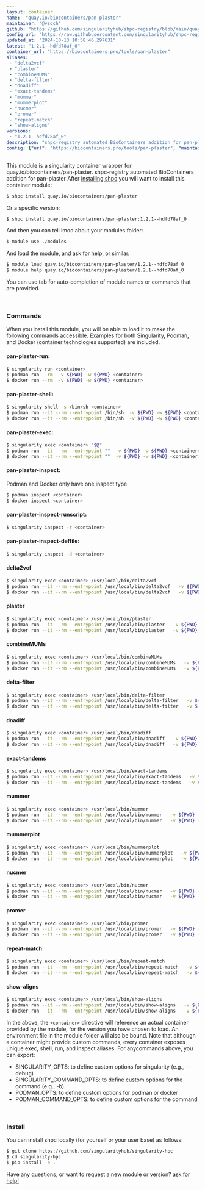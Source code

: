 ```yaml
---
layout: container
name:  "quay.io/biocontainers/pan-plaster"
maintainer: "@vsoch"
github: "https://github.com/singularityhub/shpc-registry/blob/main/quay.io/biocontainers/pan-plaster/container.yaml"
config_url: "https://raw.githubusercontent.com/singularityhub/shpc-registry/main/quay.io/biocontainers/pan-plaster/container.yaml"
updated_at: "2024-10-13 10:58:46.297631"
latest: "1.2.1--hdfd78af_0"
container_url: "https://biocontainers.pro/tools/pan-plaster"
aliases:
 - "delta2vcf"
 - "plaster"
 - "combineMUMs"
 - "delta-filter"
 - "dnadiff"
 - "exact-tandems"
 - "mummer"
 - "mummerplot"
 - "nucmer"
 - "promer"
 - "repeat-match"
 - "show-aligns"
versions:
 - "1.2.1--hdfd78af_0"
description: "shpc-registry automated BioContainers addition for pan-plaster"
config: {"url": "https://biocontainers.pro/tools/pan-plaster", "maintainer": "@vsoch", "description": "shpc-registry automated BioContainers addition for pan-plaster", "latest": {"1.2.1--hdfd78af_0": "sha256:fed6778ea62c415a6d01fff696f3f30485fbb4ff1af0e07d70af15b73b47a375"}, "tags": {"1.2.1--hdfd78af_0": "sha256:fed6778ea62c415a6d01fff696f3f30485fbb4ff1af0e07d70af15b73b47a375"}, "docker": "quay.io/biocontainers/pan-plaster", "aliases": {"delta2vcf": "/usr/local/bin/delta2vcf", "plaster": "/usr/local/bin/plaster", "combineMUMs": "/usr/local/bin/combineMUMs", "delta-filter": "/usr/local/bin/delta-filter", "dnadiff": "/usr/local/bin/dnadiff", "exact-tandems": "/usr/local/bin/exact-tandems", "mummer": "/usr/local/bin/mummer", "mummerplot": "/usr/local/bin/mummerplot", "nucmer": "/usr/local/bin/nucmer", "promer": "/usr/local/bin/promer", "repeat-match": "/usr/local/bin/repeat-match", "show-aligns": "/usr/local/bin/show-aligns"}}
---
```


This module is a singularity container wrapper for quay.io/biocontainers/pan-plaster.
shpc-registry automated BioContainers addition for pan-plaster
After [installing shpc](#install) you will want to install this container module:


```bash
$ shpc install quay.io/biocontainers/pan-plaster
```

Or a specific version:

```bash
$ shpc install quay.io/biocontainers/pan-plaster:1.2.1--hdfd78af_0
```

And then you can tell lmod about your modules folder:

```bash
$ module use ./modules
```

And load the module, and ask for help, or similar.

```bash
$ module load quay.io/biocontainers/pan-plaster/1.2.1--hdfd78af_0
$ module help quay.io/biocontainers/pan-plaster/1.2.1--hdfd78af_0
```

You can use tab for auto-completion of module names or commands that are provided.

<br>

### Commands

When you install this module, you will be able to load it to make the following commands accessible.
Examples for both Singularity, Podman, and Docker (container technologies supported) are included.

#### pan-plaster-run:

```bash
$ singularity run <container>
$ podman run --rm  -v ${PWD} -w ${PWD} <container>
$ docker run --rm  -v ${PWD} -w ${PWD} <container>
```

#### pan-plaster-shell:

```bash
$ singularity shell -s /bin/sh <container>
$ podman run --it --rm --entrypoint /bin/sh  -v ${PWD} -w ${PWD} <container>
$ docker run --it --rm --entrypoint /bin/sh  -v ${PWD} -w ${PWD} <container>
```

#### pan-plaster-exec:

```bash
$ singularity exec <container> "$@"
$ podman run --it --rm --entrypoint ""  -v ${PWD} -w ${PWD} <container> "$@"
$ docker run --it --rm --entrypoint ""  -v ${PWD} -w ${PWD} <container> "$@"
```

#### pan-plaster-inspect:

Podman and Docker only have one inspect type.

```bash
$ podman inspect <container>
$ docker inspect <container>
```

#### pan-plaster-inspect-runscript:

```bash
$ singularity inspect -r <container>
```

#### pan-plaster-inspect-deffile:

```bash
$ singularity inspect -d <container>
```


#### delta2vcf

```bash
$ singularity exec <container> /usr/local/bin/delta2vcf
$ podman run --it --rm --entrypoint /usr/local/bin/delta2vcf   -v ${PWD} -w ${PWD} <container> -c " $@"
$ docker run --it --rm --entrypoint /usr/local/bin/delta2vcf   -v ${PWD} -w ${PWD} <container> -c " $@"
```


#### plaster

```bash
$ singularity exec <container> /usr/local/bin/plaster
$ podman run --it --rm --entrypoint /usr/local/bin/plaster   -v ${PWD} -w ${PWD} <container> -c " $@"
$ docker run --it --rm --entrypoint /usr/local/bin/plaster   -v ${PWD} -w ${PWD} <container> -c " $@"
```


#### combineMUMs

```bash
$ singularity exec <container> /usr/local/bin/combineMUMs
$ podman run --it --rm --entrypoint /usr/local/bin/combineMUMs   -v ${PWD} -w ${PWD} <container> -c " $@"
$ docker run --it --rm --entrypoint /usr/local/bin/combineMUMs   -v ${PWD} -w ${PWD} <container> -c " $@"
```


#### delta-filter

```bash
$ singularity exec <container> /usr/local/bin/delta-filter
$ podman run --it --rm --entrypoint /usr/local/bin/delta-filter   -v ${PWD} -w ${PWD} <container> -c " $@"
$ docker run --it --rm --entrypoint /usr/local/bin/delta-filter   -v ${PWD} -w ${PWD} <container> -c " $@"
```


#### dnadiff

```bash
$ singularity exec <container> /usr/local/bin/dnadiff
$ podman run --it --rm --entrypoint /usr/local/bin/dnadiff   -v ${PWD} -w ${PWD} <container> -c " $@"
$ docker run --it --rm --entrypoint /usr/local/bin/dnadiff   -v ${PWD} -w ${PWD} <container> -c " $@"
```


#### exact-tandems

```bash
$ singularity exec <container> /usr/local/bin/exact-tandems
$ podman run --it --rm --entrypoint /usr/local/bin/exact-tandems   -v ${PWD} -w ${PWD} <container> -c " $@"
$ docker run --it --rm --entrypoint /usr/local/bin/exact-tandems   -v ${PWD} -w ${PWD} <container> -c " $@"
```


#### mummer

```bash
$ singularity exec <container> /usr/local/bin/mummer
$ podman run --it --rm --entrypoint /usr/local/bin/mummer   -v ${PWD} -w ${PWD} <container> -c " $@"
$ docker run --it --rm --entrypoint /usr/local/bin/mummer   -v ${PWD} -w ${PWD} <container> -c " $@"
```


#### mummerplot

```bash
$ singularity exec <container> /usr/local/bin/mummerplot
$ podman run --it --rm --entrypoint /usr/local/bin/mummerplot   -v ${PWD} -w ${PWD} <container> -c " $@"
$ docker run --it --rm --entrypoint /usr/local/bin/mummerplot   -v ${PWD} -w ${PWD} <container> -c " $@"
```


#### nucmer

```bash
$ singularity exec <container> /usr/local/bin/nucmer
$ podman run --it --rm --entrypoint /usr/local/bin/nucmer   -v ${PWD} -w ${PWD} <container> -c " $@"
$ docker run --it --rm --entrypoint /usr/local/bin/nucmer   -v ${PWD} -w ${PWD} <container> -c " $@"
```


#### promer

```bash
$ singularity exec <container> /usr/local/bin/promer
$ podman run --it --rm --entrypoint /usr/local/bin/promer   -v ${PWD} -w ${PWD} <container> -c " $@"
$ docker run --it --rm --entrypoint /usr/local/bin/promer   -v ${PWD} -w ${PWD} <container> -c " $@"
```


#### repeat-match

```bash
$ singularity exec <container> /usr/local/bin/repeat-match
$ podman run --it --rm --entrypoint /usr/local/bin/repeat-match   -v ${PWD} -w ${PWD} <container> -c " $@"
$ docker run --it --rm --entrypoint /usr/local/bin/repeat-match   -v ${PWD} -w ${PWD} <container> -c " $@"
```


#### show-aligns

```bash
$ singularity exec <container> /usr/local/bin/show-aligns
$ podman run --it --rm --entrypoint /usr/local/bin/show-aligns   -v ${PWD} -w ${PWD} <container> -c " $@"
$ docker run --it --rm --entrypoint /usr/local/bin/show-aligns   -v ${PWD} -w ${PWD} <container> -c " $@"
```



In the above, the `<container>` directive will reference an actual container provided
by the module, for the version you have chosen to load. An environment file in the
module folder will also be bound. Note that although a container
might provide custom commands, every container exposes unique exec, shell, run, and
inspect aliases. For anycommands above, you can export:

 - SINGULARITY_OPTS: to define custom options for singularity (e.g., --debug)
 - SINGULARITY_COMMAND_OPTS: to define custom options for the command (e.g., -b)
 - PODMAN_OPTS: to define custom options for podman or docker
 - PODMAN_COMMAND_OPTS: to define custom options for the command

<br>

### Install

You can install shpc locally (for yourself or your user base) as follows:

```bash
$ git clone https://github.com/singularityhub/singularity-hpc
$ cd singularity-hpc
$ pip install -e .
```

Have any questions, or want to request a new module or version? [ask for help!](https://github.com/singularityhub/singularity-hpc/issues)